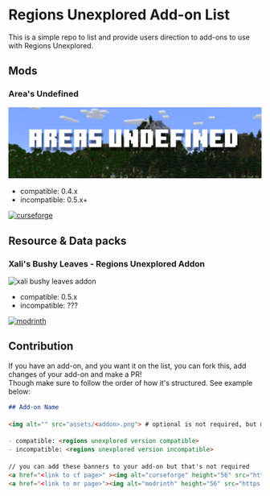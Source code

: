 # Regions Unexplored Add-on List

This is a simple repo to list and provide users direction to add-ons to use with Regions Unexplored. 

## Mods

### Area's Undefined

<img alt="area's undefined" src="assets/areas-undefined-banner.png">

- compatible: 0.4.x
- incompatible: 0.5.x+

<a href="https://www.curseforge.com/minecraft/mc-mods/areas-undefined" ><img alt="curseforge" height="56" src="https://cdn.jsdelivr.net/npm/@intergrav/devins-badges@3/assets/cozy/available/curseforge_vector.svg"></a>


## Resource & Data packs

### Xali's Bushy Leaves - Regions Unexplored Addon
<img alt="xali bushy leaves addon" src="https://cdn.modrinth.com/data/cached_images/f4e0c2b7d876d110ead406b224f8bbe1dcdf927a.png">

- compatible: 0.5.x
- incompatible: ???

<a href="https://modrinth.com/resourcepack/xalis-bushy-leaves-ru-addon"><img alt="modrinth" height="56" src="https://cdn.jsdelivr.net/npm/@intergrav/devins-badges@3/assets/cozy/available/modrinth_vector.svg"></a>


## Contribution

If you have an add-on, and you want it on the list, you can fork this, add changes of your add-on and make a PR! <br> Though make sure to follow the order of how it's structured. See example below: 
```markdown
## Add-on Name

<img alt="" src="assets/<addon>.png"> # optional is not required, but make sure to add a picture for this to work :3 

- compatible: <regions unexplored version compatible>
- incompatible: <regions unexplored version incompatible>

// you can add these banners to your add-on but that's not required
<a href="<link to cf page>" ><img alt="curseforge" height="56" src="https://cdn.jsdelivr.net/npm/@intergrav/devins-badges@3/assets/cozy/available/curseforge_vector.svg"></a>
<a href="<link to mr page>"><img alt="modrinth" height="56" src="https://cdn.jsdelivr.net/npm/@intergrav/devins-badges@3/assets/cozy/available/modrinth_vector.svg"></a>
```
